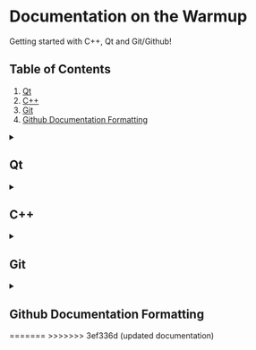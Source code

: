# Documentation on the Warmup
Getting started with C++, Qt and Git/Github!

## Table of Contents
1. [Qt](#qt)
2. [C++](#c)
3. [Git](#git)
4. [Github Documentation Formatting](#github-documentation-formatting)

<details>
<summary><h2>Qt</h2></summary>

### Libraries

#### Core Qt Classes
- **QMainWindow**: 
  - Idea: Think of this as the skeleton of your application's main window.
  - Use case: Create a window with a menu bar, toolbars, and a status bar.

- **QDialog**: 
  - Idea: A pop-up window for short-term tasks and brief communications with the user.
  - Use case: Create a settings window or a "About" information box.

- **QWidget**: 
  - Idea: The basic building block for user interface objects.
  - Use case: Create custom UI elements or containers for other widgets.

- **QObject**: 
  - Idea: The heart of Qt's meta-object system.
  - Use case: Enable features like signals and slots for communication between objects.

#### GUI Components
- **QListView**: 
  - Idea: A scrollable list of items.
  - Use case: Display a list of files, contacts, or any collection of items.

- **QTextBrowser**: 
  - Idea: A widget to display and navigate rich text documents.
  - Use case: Show formatted help text or a simple web browser.

- **QLineEdit**: 
  - Idea: A one-line text input field.
  - Use case: Get user input for names, search queries, or simple data entry.

- **QPushButton**: 
  - Idea: A clickable button with text or an icon.
  - Use case: Create action buttons like "Save", "Cancel", or "Submit".

- **QLabel**: 
  - Idea: A widget to display text or images.
  - Use case: Show static text, status messages, or small images in your UI.

#### Models and Data
- **QStandardItemModel**: 
  - Idea: A generic model for storing custom data.
  - Use case: Manage data for tree views or tables with custom information.

- **QStandardItem**: 
  - Idea: An item for use with QStandardItemModel.
  - Use case: Represent a single cell or node in your data model.

- **QModelIndex**: 
  - Idea: A "pointer" to a specific piece of data in a model.
  - Use case: Access or modify data within a model structure.

#### Layouts
- **QVBoxLayout**: 
  - Idea: Arranges widgets vertically in a single column.
  - Use case: Stack buttons or form elements vertically.

- **QFormLayout**: 
  - Idea: Manages pairs of widgets, usually labels and input fields.
  - Use case: Create forms with labeled inputs, like registration or settings pages.

#### Dialogs and Messaging
- **QInputDialog**: 
  - Idea: A simple dialog to get a single piece of information from the user.
  - Use case: Prompt for a user's name or a single value.

- **QMessageBox**: 
  - Idea: A dialog for showing messages and getting simple responses.
  - Use case: Show error messages, warnings, or ask yes/no questions.

#### Other Qt Classes
- **QIcon**: 
  - Idea: Represents a graphical icon.
  - Use case: Add icons to buttons, menu items, or window titles.

- **QPixmap**: 
  - Idea: Represents an image in memory.
  - Use case: Load and display images in your application.

- **QDialogButtonBox**: 
  - Idea: A group of buttons following the platform's style guidelines.
  - Use case: Add standard buttons (OK, Cancel, Apply) to dialogs consistently.

- **QString**: 
  - Idea: Qt's own string class, designed for easy text manipulation.
  - Use case: Handle text throughout your Qt application.

- **QList**: 
  - Idea: A template class that provides a list data structure.
  - Use case: Store and manipulate collections of items or data.

### Tutorials
<!-- List of recommended Qt tutorials for beginners -->

### Resources
- [Qt Widgets](https://doc.qt.io/qt-6/qtwidgets-index.html)
- [Qt Widgets Modules](https://doc.qt.io/qt-6/qtwidgets-module.html)

</details>



<details>
<summary><h2>C++</h2></summary>

Certainly! I'll expand on these sections with additional chapters and provide summaries for each point:

### Libraries
1. **Standard Template Library (STL)**
   - Summary: The STL is a powerful set of C++ template classes to provide general-purpose classes and functions with templates that implement many popular and commonly used algorithms and data structures.

2. **Boost**
   - Summary: Boost is a set of libraries for the C++ programming language that provide support for tasks and structures such as linear algebra, pseudorandom number generation, multithreading, image processing, regular expressions, and unit testing.

3. **Qt**
   - Summary: Qt is a widget toolkit for creating graphical user interfaces as well as cross-platform applications that run on various software and hardware platforms.

4. **OpenCV**
   - Summary: OpenCV (Open Source Computer Vision Library) is an open-source computer vision and machine learning software library, widely used for image processing, video capture and analysis, object detection, and more.

### Syntax
#### Classes
##### Private, Protected, Public
- Summary: Access modifiers in C++ control the visibility and accessibility of class members.
  - Private: Accessible only within the class.
  - Protected: Accessible within the class and its derived classes.
  - Public: Accessible from anywhere in the program.

#### Constructors and Destructors
- Summary: Special member functions in C++ classes. Constructors initialize objects, while destructors clean up resources when objects are destroyed.

#### Virtual Functions
- Summary: Functions declared in a base class that can be overridden in derived classes, enabling runtime polymorphism.

### Object-Oriented Programming (OOP) Principles
#### Inheritance
- Summary: Allows a class to inherit properties and methods from another class, promoting code reuse and establishing a hierarchical relationship between classes.

#### Encapsulation
- Summary: Bundles data and methods that operate on that data within a single unit or object, hiding internal details and protecting data from unauthorized access.

#### Polymorphism
- Summary: Allows objects of different types to be treated as objects of a common base class, enabling more flexible and extensible code.

#### Abstraction
- Summary: Simplifies complex systems by modeling classes based on the essential properties and behaviors, hiding unnecessary details from the user.

### Advanced C++ Concepts
#### Templates
- Summary: Enable writing generic code that works with any data type, promoting code reusability and type safety.

#### Exception Handling
- Summary: Provides a way to handle runtime errors and exceptional situations, improving program robustness and error management.

#### Smart Pointers
- Summary: Objects that act like pointers but provide additional features such as automatic memory management, helping prevent memory leaks and other common pointer-related issues.

#### Lambda Expressions
- Summary: Allow the creation of anonymous function objects, providing a concise way to write inline functions.

#### Move Semantics
- Summary: Enables the efficient transfer of resources from one object to another, optimizing performance in certain scenarios.

These expanded sections provide a more comprehensive overview of important C++ concepts and libraries, offering a solid foundation for understanding and working with the language.
</details>

<details>
<summary><h2>Git</h2></summary>

### Commands
<!-- Explanation of commonly used Git commands, such as add, push, pull, and commit -->

</details>

<details>
<summary><h2>Github Documentation Formatting</h2></summary>

### Pictures
To include images in Markdown documentation, use the following syntax:

```markdown
![Alt text](URL/path to image)

Example:
![Qt Logo](https://upload.wikimedia.org/wikipedia/commons/0/0b/Qt_logo_2016.svg)
```

### Tables
To create tables in Markdown, use the following syntax:

```markdown
| Header 1 | Header 2 | Header 3 |
|----------|----------|----------|
| Row 1, Col 1 | Row 1, Col 2 | Row 1, Col 3 |
| Row 2, Col 1 | Row 2, Col 2 | Row 2, Col 3 |

Example:
| Language | Creator | Year |
|----------|---------|------|
| C++ | Bjarne Stroustrup | 1979 |
| Qt | Trolltech | 1995 |
```

### Collapsed Section
To create collapsed sections in Markdown (works on GitHub):

```markdown
<details>
<summary>Click to expand</summary>

This content is hidden by default.
You can add any Markdown-formatted content here.

</details>
```

### Code Blocks
To include code blocks in Markdown, use triple backticks (```) before and after your code:

```markdown
```cpp
#include <iostream>

int main() {
    std::cout << "Hello, World!" << std::endl;
    return 0;
}
```


### Resources
Here are some helpful links for GitHub documentation on writing and formatting:
- [GitHub Markdown Basic writing and formatting syntax](https://docs.github.com/en/get-started/writing-on-github/getting-started-with-writing-and-formatting-on-github/basic-writing-and-formatting-syntax)
- [GitHub Flavored Markdown Spec](https://github.github.com/gfm/)
- [Mastering Markdown](https://guides.github.com/features/mastering-markdown/)

<<<<<<< HEAD
</details>
=======
>>>>>>> 3ef336d (updated documentation)
